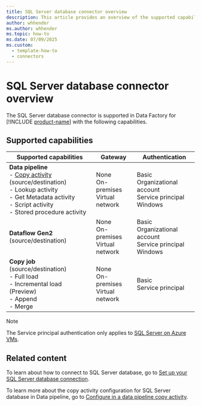```yaml
---
title: SQL Server database connector overview
description: This article provides an overview of the supported capabilities of the SQL Server database connector.
author: whhender
ms.author: whhender
ms.topic: how-to
ms.date: 07/09/2025
ms.custom:
  - template-how-to
  - connectors
---
```


# SQL Server database connector overview

The SQL Server database connector is supported in Data Factory for [!INCLUDE [product-name](../includes/product-name.md)] with the following capabilities.

## Supported capabilities

| Supported capabilities                                                                 | Gateway                        | Authentication   |
|----------------------------------------------------------------------------------------|--------------------------------|------------------|
| **Data pipeline** <br>- [Copy activity](connector-sql-server-copy-activity.md) (source/destination)<br>- Lookup activity<br>- Get Metadata activity<br>- Script activity<br>- Stored procedure activity | None<br> On-premises<br> Virtual network | Basic<br> Organizational account<br> Service principal<br> Windows |
| **Dataflow Gen2** (source/destination)                                                 | None<br> On-premises<br> Virtual network | Basic<br> Organizational account<br> Service principal<br> Windows |
| **Copy job** (source/destination)  <br>- Full load<br>- Incremental load (Preview)<br>- Append<br>- Merge | None<br> On-premises<br> Virtual network | Basic<br> Service principal |

> [!NOTE]
> The Service principal authentication only applies to [SQL Server on Azure VMs](/azure/azure-sql/virtual-machines).

## Related content

To learn about how to connect to SQL Server database, go to [Set up your SQL Server database connection](connector-sql-server-database.md).

To learn more about the copy activity configuration for SQL Server database in Data pipeline, go to [Configure in a data pipeline copy activity](connector-sql-server-copy-activity.md).
